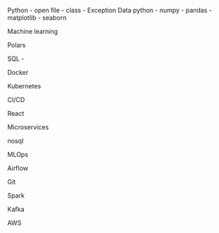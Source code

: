 
Python
    - open file 
    - class
    - Exception
Data python
    - numpy
    - pandas
    - matplotlib
    - seaborn

Machine learning
    
Polars

SQL
    - 

Docker

Kubernetes

CI/CD
    
React

Microservices

nosql

MLOps

Airflow

Git

Spark

Kafka

AWS

